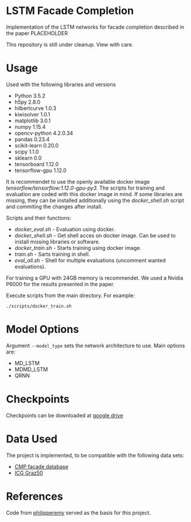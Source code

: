 LSTM Facade Completion
======================

Implementation of the LSTM networks for facade completion described in the paper PLACEHOLDER

This repository is still under cleanup. View with care.

Usage
============
Used with the following libraries and versions
* Python 3.5.2 
* h5py                2.8.0
* hilbertcurve        1.0.3
* kiwisolver          1.0.1
* matplotlib          3.0.1
* numpy               1.15.4
* opencv-python       4.2.0.34
* pandas              0.23.4
* scikit-learn        0.20.0
* scipy               1.1.0
* sklearn             0.0
* tensorboard         1.12.0
* tensorflow-gpu      1.12.0

It is recommendet to use the openly available docker image *tensorflow/tensorflow:1.12.0-gpu-py3*. The scripts for training and evaluation are coded with this docker image in mind. If some libraries are missing, they can be installed additionally using the *docker_shell.sh* script and commiting the changes after install.

Scripts and their functions:

* *docker_eval.sh* - Evaluation using docker.
* *docker_shell.sh* - Get shell acces on docker image. Can be used to install missing libraries or software. 
* *docker_train.sh* - Starts training using docker image.
* *train.sh* - Sarts training in shell.
* *eval_all.sh* - Shell for multiple evaluations (uncomment wanted evaluations). 

For training a GPU with 24GB memory is recommendet. We used a Nvidia P6000 for the results presented in the paper.

Execute scripts from the main directory.
For example:
```
./scripts/docker_train.sh
```

Model Options
=======

Argument `--model_type` sets the network architecture to use.
Main options are:
 * MD_LSTM
 * MDMD_LSTM
 * QRNN

Checkpoints
===========

Checkpoints can be downloaded at [google drive](https://drive.google.com/file/d/1Hbg1I2JHbfP0HlLyXMHSZYnl_xpwwOl1/view?usp=sharing)

Data Used
=========

The project is implemented, to be compatible with the following data sets:

* [CMP facade database](http://cmp.felk.cvut.cz/~tylecr1/facade/)
* [ICG Graz50](https://people.ee.ethz.ch/~rhayko/paper/cvpr2012_riemenschneider_lattice/)


References
==========
Code from [philipperemy](https://github.com/philipperemy/tensorflow-multi-dimensional-lstm) served as the basis for this project.